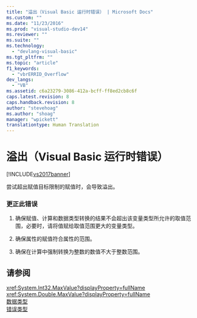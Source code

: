 ```yaml
---
title: "溢出（Visual Basic 运行时错误） | Microsoft Docs"
ms.custom: ""
ms.date: "11/23/2016"
ms.prod: "visual-studio-dev14"
ms.reviewer: ""
ms.suite: ""
ms.technology: 
  - "devlang-visual-basic"
ms.tgt_pltfrm: ""
ms.topic: "article"
f1_keywords: 
  - "vbrERRID_Overflow"
dev_langs: 
  - "VB"
ms.assetid: c6a23279-3086-412a-bcff-ff8ed2cb8c6f
caps.latest.revision: 8
caps.handback.revision: 8
author: "stevehoag"
ms.author: "shoag"
manager: "wpickett"
translationtype: Human Translation
---
```

# 溢出（Visual Basic 运行时错误）
[!INCLUDE[vs2017banner](../../../csharp/includes/vs2017banner.md)]

尝试超出赋值目标限制的赋值时，会导致溢出。  
  
### 更正此错误  
  
1.  确保赋值、计算和数据类型转换的结果不会超出该变量类型所允许的取值范围，必要时，请将值赋给取值范围更大的变量类型。  
  
2.  确保属性的赋值符合属性的范围。  
  
3.  确保在计算中强制转换为整数的数值不大于整数范围。  
  
## 请参阅  
 <xref:System.Int32.MaxValue?displayProperty=fullName>   
 <xref:System.Double.MaxValue?displayProperty=fullName>   
 [数据类型](../../../visual-basic/language-reference/data-types/data-type-summary.md)   
 [错误类型](../../../visual-basic/programming-guide/language-features/error-types.md)